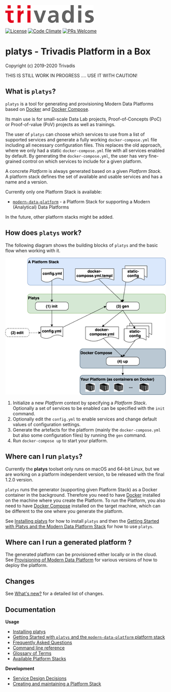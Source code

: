 ![](tri_logo_high.jpg)

[![License](http://img.shields.io/:license-Apache%202-blue.svg)](http://www.apache.org/licenses/LICENSE-2.0.txt)
[![Code Climate](https://codeclimate.com/github/codeclimate/codeclimate/badges/gpa.svg)](https://codeclimate.com/github/TrivadisPF/modern-data-platform-stack)
[![PRs Welcome](https://img.shields.io/badge/PRs-welcome-brightgreen.svg?style=flat-square)](http://makeapullrequest.com)

# platys - Trivadis Platform in a Box
Copyright (c) 2019-2020 Trivadis

THIS IS STILL WORK IN PROGRESS .... USE IT WITH CAUTION! 

## What is `platys`?

`platys` is a tool for generating and provisioning Modern Data Platforms based on [Docker](https://www.docker.com/get-started) and [Docker Compose](https://docs.docker.com/compose/). 

Its main use is for small-scale Data Lab projects, Proof-of-Concepts (PoC) or Proof-of-value (PoV) projects as well as trainings.

The user of `platys` can choose which services to use from a list of supported services and generate a fully working `docker-compose.yml` file including all necessary configuration files. This replaces the old approach, where we only had a static `docker-compose.yml` file with all services enabled by default. By generating the `docker-compose.yml`, the user has very fine-grained control on which services to include for a given platform. 

A concrete _Platform_ is always generated based on a given _Platform Stack_. A platform stack defines the set of available and usable services and has a name and a version. 

Currently only one Platform Stack is available:

* [`modern-data-platform`](./platform-stacks/modern-data-platform) - a Platform Stack for supporting a Modern (Analytical) Data Platforms

In the future, other platform stacks might be added.

## How does `platys` work?

The following diagram shows the building blocks of `platys` and the basic flow when working with it. 

![platys](./documentation/images/platys-tool.png)

1. Initialize a new _Platform_ context by specifying a _Platform Stack_. Optionally a set of services to be enabled can be specified with the `init` command. 
2. Optionally edit the `config.yml` to enable services and change default values of configuration settings.
3. Generate the artefacts for the platform (mainly the `docker-compose.yml` but also some configuration files) by running the `gen` command.
4. Run `docker-compose up` to start your platform.


## Where can I run `platys`?

Currently the **platys** toolset only runs on macOS and 64-bit Linux, but we are working on a platform independent version, to be released with the final 1.2.0 version. 

`platys` runs the generator (supporting given Platform Stack) as a Docker container in the background. Therefore you need to have [Docker](https://www.docker.com/get-started) installed on the machine where you create the Platform. To run the Platform, you also need to have [Docker Compose](https://docs.docker.com/compose/) installed on the target machine, which can be different to the one where you generate the platform.  

See [Installing platys](./documentation/install.md) for how to install `platys` and then the [Getting Started with Platys and the Modern Data Platform Stack](./platform-stacks/modern-data-platform/documentation/getting-started.md) for how to use `platys`.

## Where can I run a generated platform ?

The generated platform can be provisioned either locally or in the cloud. See [Provisioning of Modern Data Platform](./documentation/environment/README.md) for various versions of how to deploy the platform. 

## Changes 
See [What's new?](./documentation/changes.md) for a detailed list of changes.

## Documentation

**Usage**

* [Installing platys](./documentation/install.md)
* [Getting Started with `platys` and the `modern-data-platform` platform stack](./platform-stacks/modern-data-platform/documentation/getting-started.md)
* [Frequently Asked Questions](./documentation/faq.md)
* [Command line reference](./documentation/command-line-ref.md)
* [Glossary of Terms](./documentation/glossary.md)
* [Available Platform Stacks](./platform-stacks)

**Development**

* [Service Design Decisions](./documentation/service-design.md)
* [Creating and maintaining a Platform Stack](./documentation/creating-and-maintaining-platform-stack.md)





